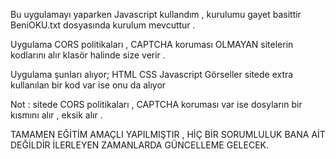 Bu uygulamayı yaparken  Javascript kullandım ,  kurulumu gayet basittir BeniOKU.txt dosyasında kurulum mevcuttur .

Uygulama  CORS politikaları , CAPTCHA  koruması OLMAYAN  sitelerin kodlarını alır  klasör halinde size verir .

Uygulama   şunları alıyor; 
HTML 
CSS
Javascript
Görseller
sitede extra  kullanılan bir kod var ise onu da alıyor 

Not :  sitede CORS politikaları , CAPTCHA   koruması var ise  dosyların bir kısmını  alır , eksik alır . 

TAMAMEN EĞİTİM AMAÇLI YAPILMIŞTIR , HİÇ BİR SORUMLULUK BANA AİT DEĞİLDİR   İLERLEYEN ZAMANLARDA GÜNCELLEME GELECEK. 
